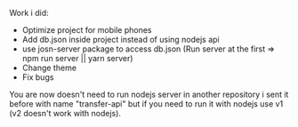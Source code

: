 Work i did:

- Optimize project for mobile phones
- Add db.json inside project instead of using nodejs api
- use josn-server package to access db.json (Run server at the first => npm run server || yarn server)
- Change theme
- Fix bugs

You are now doesn't need to run nodejs server in another repository i sent it before with name "transfer-api" but if you need to run it with nodejs use v1 (v2 doesn't work with nodejs).
